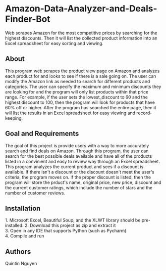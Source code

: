 # Amazon-Data-Analyzer-and-Deals-Finder-Bot
Web scrapes Amazon for the most competitive prices by searching for the highest discounts. Then it will list the collected product information into an Excel spreadsheet for easy sorting and viewing.

<h2>About</h2>
This program web scrapes the product view page on Amazon and analyzes each product for and looks to see if there is a sale going on. The user can modify the Amazon link as needed to search for different products and categories. The user can specify the maximum and minimum discounts they are looking for and the program will only list products within that price range. For example, if the user sets the lowest_discount to 60 and the highest discount to 100, then the program will look for products that have 60% off or higher. After the program has searched the entire page, then it will list the results in an Excel spreadsheet for easy viewing and record-keeping.

<h2>Goal and Requirements</h2>
The goal of this project is provide users with a way to more accurately search and find deals on Amazon. Through this program, the user can search for the best possible deals available and have all of the products listed in a convinient and easy to review way through an Excel spreadsheet. This program analyzes the current product and sees if a discount is available. If there isn't a discount or the discount doesn't meet the user's criteria, the program moves on. If the proper discount is listed, then the program will store the prduct's name, original price, new price, discount and the current customer ratings, which include the number of stars and the number of customer reviews.

<h2>Installation</h2>
1. Microsoft Excel, Beautiful Soup, and the XLWT library should be pre-installed.
2. Download this project as zip and extract it <br />
3. Open in any IDE that supports Python (such as Pycharm) <br />
4. Compile and run

<h2>Authors</h2>
Quintin Nguyen
